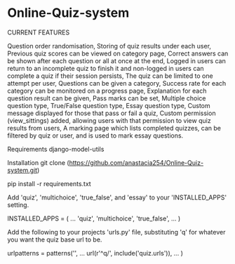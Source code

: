 # Online-Quiz-system
CURRENT FEATURES

Question order randomisation,
Storing of quiz results under each user,
Previous quiz scores can be viewed on category page,
Correct answers can be shown after each question or all at once at the end,
Logged in users can return to an incomplete quiz to finish it and non-logged in users can complete a quiz if their session persists,
The quiz can be limited to one attempt per user,
Questions can be given a category,
Success rate for each category can be monitored on a progress page,
Explanation for each question result can be given,
Pass marks can be set,
Multiple choice question type,
True/False question type,
Essay question type,
Custom message displayed for those that pass or fail a quiz,
Custom permission (view_sittings) added, allowing users with that permission to view quiz results from users,
A marking page which lists completed quizzes, can be filtered by quiz or user, and is used to mark essay questions.


Requirements
django-model-utils

Installation
git clone (https://github.com/anastacia254/Online-Quiz-system.git)

pip install -r requirements.txt

Add 'quiz', 'multichoice', 'true_false', and 'essay' to your 'INSTALLED_APPS' setting.

INSTALLED_APPS = (
... 'quiz', 'multichoice', 'true_false', ...
)

Add the following to your projects 'urls.py' file, substituting 'q' for whatever you want the quiz base url to be.

urlpatterns = patterns('',
... url(r'^q/', include('quiz.urls')), ...
)
